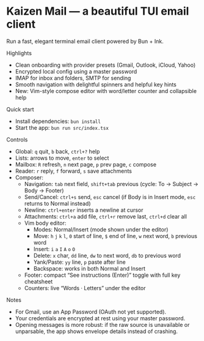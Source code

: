 # Kaizen Mail — a beautiful TUI email client

Run a fast, elegant terminal email client powered by Bun + Ink.

Highlights
- Clean onboarding with provider presets (Gmail, Outlook, iCloud, Yahoo)
- Encrypted local config using a master password
- IMAP for inbox and folders, SMTP for sending
- Smooth navigation with delightful spinners and helpful key hints
- New: Vim-style compose editor with word/letter counter and collapsible help

Quick start
- Install dependencies: `bun install`
- Start the app: `bun run src/index.tsx`

Controls
- Global: `q` quit, `b` back, `ctrl+?` help
- Lists: arrows to move, `enter` to select
- Mailbox: `R` refresh, `n` next page, `p` prev page, `c` compose
- Reader: `r` reply, `f` forward, `s` save attachments
- Composer:
  - Navigation: `tab` next field, `shift+tab` previous (cycle: To → Subject → Body → Footer)
  - Send/Cancel: `ctrl+s` send, `esc` cancel (if Body is in Insert mode, `esc` returns to Normal instead)
  - Newline: `ctrl+enter` inserts a newline at cursor
  - Attachments: `ctrl+a` add file, `ctrl+r` remove last, `ctrl+d` clear all
  - Vim body editor:
    - Modes: Normal/Insert (mode shown under the editor)
    - Move: `h` `j` `k` `l`, `0` start of line, `$` end of line, `w` next word, `b` previous word
    - Insert: `i` `a` `I` `A` `o` `O`
    - Delete: `x` char, `dd` line, `dw` to next word, `db` to previous word
    - Yank/Paste: `yy` line, `p` paste after line
    - Backspace: works in both Normal and Insert
  - Footer: compact “See instructions (Enter)” toggle with full key cheatsheet
  - Counters: live “Words · Letters” under the editor

Notes
- For Gmail, use an App Password (OAuth not yet supported).
- Your credentials are encrypted at rest using your master password.
- Opening messages is more robust: if the raw source is unavailable or unparsable, the app shows envelope details instead of crashing.

